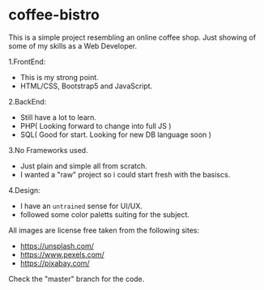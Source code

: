 # coffee-bistro
This is a simple project resembling an online coffee shop.
Just showing of some of my skills as a Web Developer.

1.FrontEnd: 
  - This is my strong point.
  - HTML/CSS, Bootstrap5 and JavaScript.
  
2.BackEnd:
  - Still have a lot to learn.
  - PHP( Looking forward to change into full JS )
  - SQL( Good for start. Looking for new DB language soon )
  
3.No Frameworks used.
  - Just plain and simple all from scratch.
  - I wanted a "raw" project so i could start fresh with the basiscs.
  
4.Design:
  - I have an `untrained` sense for UI/UX.
  - followed some color paletts suiting for the subject.
  
All images are license free taken from the following sites:
  - https://unsplash.com/
  - https://www.pexels.com/
  - https://pixabay.com/
  
  
  Check the "master" branch for the code.
